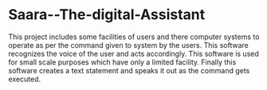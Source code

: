 # Saara--The-digital-Assistant
This project includes some facilities of users and there computer systems to operate as per the command given to system by the users. This software recognizes the voice of the user and acts accordingly. This software is used for small scale purposes which have only a limited facility. Finally this software creates a text statement and speaks it out as the command gets executed.
